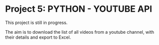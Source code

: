 # Project 5: PYTHON - YOUTUBE API 

This project is still in progress.

The aim is to download the list of all videos from a youtube channel, with their details and export to Excel.